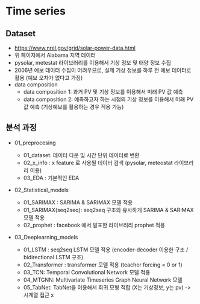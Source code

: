# Time series

## Dataset
- https://www.nrel.gov/grid/solar-power-data.html
- 위 페이지에서 Alabama 지역 데이터 
- pysolar, metestat 라이브러리를 이용해서 기상 정보 및 태양 정보 수집
- 2006년 예보 데이터 수집이 어려우므로, 실제 기상 정보를 하루 전 예보 데이터로 활용 (예보 오차가 없다고 가정) 
- data composition
  - data composition 1: 과거 PV 및 기상 정보를 이용해서 미래 PV 값 예측
  - data composition 2: 예측하고자 하는 시점의 기상 정보를 이용해서 미래 PV 값 예측 (기상예보를 활용하는 경우 적용 가능)

## 분석 과정

- 01_preprocesing 
  - 01_dataset: 데이터 다운 및 시간 단위 데이터로 변환
  - 02_x_info : x feature 로 사용될 데이터 검색 (pysolar, meteostat 라이브러리 이용)
  - 03_EDA : 기본적인 EDA

- 02_Statistical_models
  - 01_SARIMAX : SARIMA & SARIMAX 모델 적용
  - 01_SARIMAX(seq2seq): seq2seq 구조와 유사하게 SARIMA & SARIMAX 모델 적용
  - 02_prophet : facebook 에서 발표한 라이브러리 prophet 적용

- 03_Deeplearning_models
  - 01_LSTM : seq2seq LSTM 모델 적용 (encoder-decoder 이용한 구조 / bidirectional LSTM 구조)
  - 02_Transformer : transformer 모델 적용 (teacher forcing = 0 or 1)
  - 03_TCN: Temporal Convolutional Network 모델 적용
  - 04_MTGNN: Multivariate Timeseries Graph Neural Network 모델 
  - 05_TabNet: TabNet을 이용해서 회귀 모형 적합 (X는 기상정보, y는 pv) -> 시계열 접근 x

